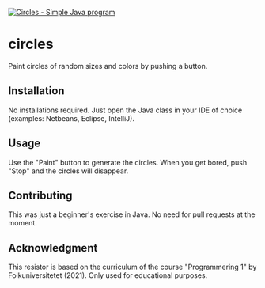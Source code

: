[![Circles - Simple Java program](https://ibb.co/G90y4Mm)](https://youtu.be/hPeqsDjPPlg "Circles - Simple Java program")

# circles
Paint circles of random sizes and colors by pushing a button. 

## Installation

No installations required. Just open the Java class in your IDE of choice (examples: Netbeans, Eclipse, IntelliJ).

## Usage

Use the "Paint" button to generate the circles. When you get bored, push "Stop" and the circles will disappear. 

## Contributing

This was just a beginner's exercise in Java. No need for pull requests at the moment. 

## Acknowledgment

This resistor is based on the curriculum of the course "Programmering 1" by Folkuniversitetet (2021). Only used for educational purposes. 
